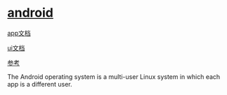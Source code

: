 # [android](https://developer.android.com/)

[app文档](https://developer.android.com/guide)

[ui文档](https://developer.android.com/develop/ui)

[参考](https://developer.android.com/reference)

The Android operating system is a multi-user Linux system in which each app is a different user.

